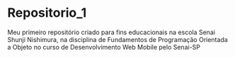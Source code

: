 # Repositorio_1
Meu primeiro repositório criado para fins educacionais na escola Senai Shunji Nishimura, na disciplina de Fundamentos de Programação Orientada a Objeto no curso de Desenvolvimento Web Mobile pelo Senai-SP
